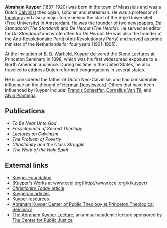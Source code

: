 **Abraham Kuyper** (1837-1920) was born in the town of Maassluis
and was a Dutch [Calvinist](Calvinist "Calvinist") theologian,
scholar, and statesman. He was a professor of
[theology](Theology "Theology") and also a major force behind the
start of the Vrije Universiteit (Free University) in Amsterdam. He
was the founder of two newspapers, *De Standaard* (*The Standard*)
and *De Heraut* (*The Herald*). He served as editor for
*De Standaard* and wrote often for *De Heraut*. He was also the
founder of the Anti-Revolutionaire Partij (Anti-Revolutionary
Party) and served as prime minister of the Netherlands for four
years (1901-1905).

At the invitation of
[B. B. Warfield](B._B._Warfield "B. B. Warfield"), Kuyper delivered
the Stone Lectures at Princeton Seminary in 1898, which was his
first widespread exposure to a North American audience. During his
time in the United States, he also traveled to address Dutch
reformed congregations in several states.

He is considered the father of Dutch Neo-Calvinism and had
considerable influence on the thought of
[Herman Dooyeweerd](Herman_Dooyeweerd "Herman Dooyeweerd"). Others
that have been influenced by Kuyper include:
[Francis Schaeffer](Francis_Schaeffer "Francis Schaeffer"),
[Cornelius Van Til](Cornelius_Van_Til "Cornelius Van Til"), and
[Alvin Plantinga](Alvin_Plantinga "Alvin Plantinga").

## Publications

-   *To Be Near Unto God*
-   *Encyclopedia of Sacred Theology*
-   *Lectures on Calvinism*
-   *The Problem of Poverty*
-   *Christianity and the Class Struggle*
-   *The Work of the Holy Spirit*

## External links

-   [Kuyper Foundation](http://www.kuyper.org)
-   [Kuyper's Works at www.ccel.org](http://www.ccel.org/k/kuyper)
-   [*Christianity Today* article](http://www.christianitytoday.com/ct/8tc/8tc086.html)
-   [Kuyperian articles](http://kuyperian.blogspot.com/)
-   [Kuyper resources](http://www.freewebs.com/reformational/kuyper.htm)
-   [Abraham Kuyper Center of Public Theology at Princeton Theological Seminary](http://library.ptsem.edu/collections/kuyper)
-   [The Abraham Kuyper Lecture](http://www.cpjustice.org/kuyper/),
    an annual academic lecture sponsored by
    [The Center for Public Justice](http://cpjustice.org)



